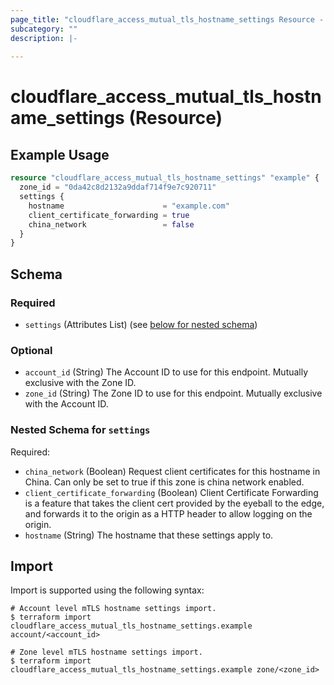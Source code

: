 ```yaml
---
page_title: "cloudflare_access_mutual_tls_hostname_settings Resource - Cloudflare"
subcategory: ""
description: |-
  
---
```


# cloudflare_access_mutual_tls_hostname_settings (Resource)



## Example Usage

```terraform
resource "cloudflare_access_mutual_tls_hostname_settings" "example" {
  zone_id = "0da42c8d2132a9ddaf714f9e7c920711"
  settings {
    hostname                      = "example.com"
    client_certificate_forwarding = true
    china_network                 = false
  }
}
```
<!-- schema generated by tfplugindocs -->
## Schema

### Required

- `settings` (Attributes List) (see [below for nested schema](#nestedatt--settings))

### Optional

- `account_id` (String) The Account ID to use for this endpoint. Mutually exclusive with the Zone ID.
- `zone_id` (String) The Zone ID to use for this endpoint. Mutually exclusive with the Account ID.

<a id="nestedatt--settings"></a>
### Nested Schema for `settings`

Required:

- `china_network` (Boolean) Request client certificates for this hostname in China. Can only be set to true if this zone is china network enabled.
- `client_certificate_forwarding` (Boolean) Client Certificate Forwarding is a feature that takes the client cert provided by the eyeball to the edge, and forwards it to the origin as a HTTP header to allow logging on the origin.
- `hostname` (String) The hostname that these settings apply to.

## Import

Import is supported using the following syntax:

```shell
# Account level mTLS hostname settings import.
$ terraform import cloudflare_access_mutual_tls_hostname_settings.example account/<account_id>

# Zone level mTLS hostname settings import.
$ terraform import cloudflare_access_mutual_tls_hostname_settings.example zone/<zone_id>
```
